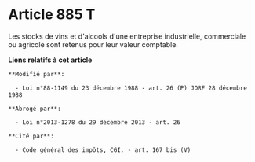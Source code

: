 # Article 885 T

Les stocks de vins et d'alcools d'une entreprise industrielle, commerciale ou agricole sont retenus pour leur valeur
comptable.

**Liens relatifs à cet article**

	**Modifié par**:

	  - Loi n°88-1149 du 23 décembre 1988 - art. 26 (P) JORF 28 décembre 1988

	**Abrogé par**:

	  - Loi n°2013-1278 du 29 décembre 2013 - art. 26

	**Cité par**:

	  - Code général des impôts, CGI. - art. 167 bis (V)
